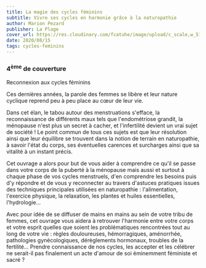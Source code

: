 ```yaml
---
title: La magie des cycles féminins
subtitle: Vivre ses cycles en harmonie grâce à la naturopathie
author: Marion Pezard
publisher: La Plage
cover_url: https://res.cloudinary.com/fcatuhe/image/upload/c_scale,w_512/v1711899163/raphaele-rodellar.fr/bibliotheque/9782383380108.jpg
date: 2020/08/15
tags: cycles-feminins
---
```


### 4<sup>ème</sup> de couverture

Reconnexion aux cycles féminins

Ces dernières années, la parole des femmes se libère et leur nature cyclique reprend peu à peu place au cœur de leur vie.

Dans cet élan, le tabou autour des menstruations s'efface, la reconnaissance de différents maux tels que l'endométriose grandit, la ménopause n'est plus un secret à cacher, et l'infertilité devient un vrai sujet de société ! Le point commun de tous ces sujets est que leur résolution ainsi que leur équilibre se trouvent dans la notion de terrain en naturopathie, à savoir l'état du corps, ses éventuelles carences et surcharges ainsi que sa vitalité à un instant précis.

Cet ouvrage a alors pour but de vous aider à comprendre ce qu'il se passe dans votre corps de la puberté à la ménopause mais aussi et surtout à chaque phase de vos cycles menstruels, d'en comprendre les besoins puis d'y répondre et de vous y reconnecter au travers d'astuces pratiques issues des techniques principales utilisées en naturopathie : l'alimentation, l'exercice physique, la relaxation, les plantes et huiles essentielles, l'hydrologie...

Avec pour idée de se diffuser de mains en mains au sein de votre tribu de femmes, cet ouvrage vous aidera à retrouver l'harmonie entre votre corps et votre esprit quelles que soient les problématiques rencontrées tout au long de votre vie : règles douloureuses, hémorragiques, aménorrhée, pathologies gynécologiques, dérèglements hormonaux, troubles de la fertilité... Prendre connaissance de nos cycles, les accepter et les célébrer ne serait-il pas finalement un acte d'amour de soi éminemment féministe et sacré ?
